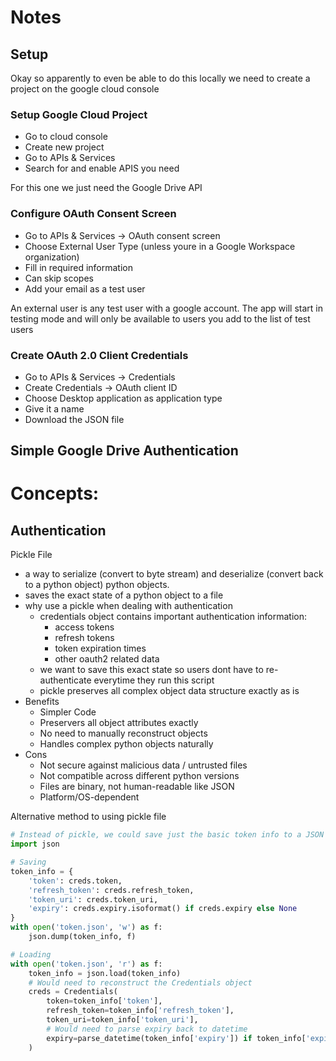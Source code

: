 # Notes

## Setup 
Okay so apparently to even be able to do this locally we need to create a project on the google cloud console

### Setup Google Cloud Project
- Go to cloud console
- Create new project
- Go to APIs & Services
- Search for and enable APIS you need

For this one we just need the Google Drive API

### Configure OAuth Consent Screen
- Go to APIs & Services -> OAuth consent screen
- Choose External User Type (unless youre in a Google Workspace organization)
- Fill in required information
- Can skip scopes
- Add your email as a test user

An external user is any test user with a google account. The app will start in testing mode and will only be available to users you add to the list of test users

### Create OAuth 2.0 Client Credentials
- Go to APIs & Services -> Credentials
- Create Credentials -> OAuth client ID
- Choose Desktop application as application type
- Give it a name
- Download the JSON file

## Simple Google Drive Authentication




# Concepts:

## Authentication
Pickle File
- a way to serialize (convert to byte stream) and deserialize (convert back to a python object) python objects.
- saves the exact state of a python object to a file
- why use a pickle when dealing with authentication
    - credentials object contains important authentication information: 
        - access tokens 
        - refresh tokens
        - token expiration times
        - other oauth2 related data
    - we want to save this exact state so users dont have to re-authenticate everytime they run this script
    - pickle preserves all complex object data structure exactly as is
- Benefits
    - Simpler Code
    - Preservers all object attributes exactly
    - No need to manually reconstruct objects
    - Handles complex python objects naturally
- Cons
    - Not secure against malicious data / untrusted files
    - Not compatible across different python versions
    - Files are binary, not human-readable like JSON
    - Platform/OS-dependent 

Alternative method to using pickle file
```python
# Instead of pickle, we could save just the basic token info to a JSON file:
import json

# Saving
token_info = {
    'token': creds.token,
    'refresh_token': creds.refresh_token,
    'token_uri': creds.token_uri,
    'expiry': creds.expiry.isoformat() if creds.expiry else None
}
with open('token.json', 'w') as f:
    json.dump(token_info, f)

# Loading
with open('token.json', 'r') as f:
    token_info = json.load(token_info)
    # Would need to reconstruct the Credentials object
    creds = Credentials(
        token=token_info['token'],
        refresh_token=token_info['refresh_token'],
        token_uri=token_info['token_uri'],
        # Would need to parse expiry back to datetime
        expiry=parse_datetime(token_info['expiry']) if token_info['expiry'] else None
    )
```